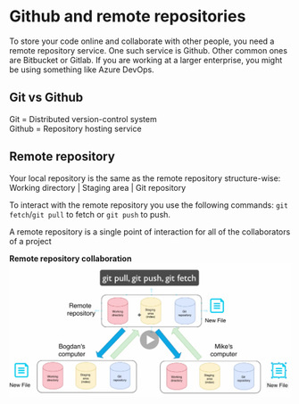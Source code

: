 # Github and remote repositories
To store your code online and collaborate with other people, you need a remote repository service. One such service is Github. Other common ones are Bitbucket or Gitlab. If you are working at a larger enterprise, you might be using something like Azure DevOps.

## Git vs Github
Git = Distributed version-control system  
Github = Repository hosting service

## Remote repository
Your local repository is the same as the remote repository structure-wise:  
Working directory | Staging area | Git repository

To interact with the remote repository you use the following commands: `git fetch`/`git pull` to fetch or `git push` to push.

A remote repository is a single point of interaction for all of the collaborators of a project

**Remote repository collaboration**
![Image not found](https://github.com/jacobhal/git-course/blob/master/09_github_and_remote_repositories/remote-repository.png "Remote repository collaboration example")